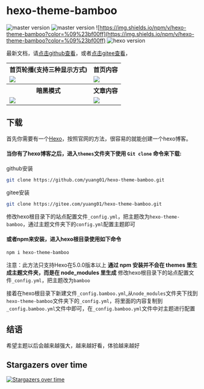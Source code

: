 # hexo-theme-bamboo

![master version](https://img.shields.io/github/package-json/v/yuang01/hexo-theme-bamboo/dev?label=dev)
![master version](https://img.shields.io/github/package-json/v/yuang01/hexo-theme-bamboo/master?label=master)
![https://img.shields.io/npm/v/hexo-theme-bamboo?color=%09%23bf00ff](https://img.shields.io/npm/v/hexo-theme-bamboo?color=%09%23bf00ff)
![hexo version](https://img.shields.io/badge/hexo-5.0+-0e83c)

最新文档，请[点击github查看](https://yuang01.github.io)，或者[点击gitee查看](https://yuang01.gitee.io)，

<table>
    <tr>
            <th>首页轮播(支持三种显示方式)</th>
            <th>首页内容</th>
    </tr>
    <tr>
        <td><img src="https://img11.360buyimg.com/ddimg/jfs/t1/186409/13/3127/2116584/609e272eE21314c58/17d1dc0bc257fefb.png" /></td>
        <td><img src="https://img14.360buyimg.com/ddimg/jfs/t1/181291/12/4004/1573843/609e272cE973c9c76/0d1d36d2e85b4231.png" /></td>
    </tr>
  <tr>
            <th>暗黑模式</th>
            <th>文章内容</th>
    </tr>
    <tr>
        <td><img src="https://img12.360buyimg.com/ddimg/jfs/t1/182808/27/4130/743199/609e2728Edd209b4b/30dc231a7446a625.png" /></td>
        <td><img src="https://img11.360buyimg.com/ddimg/jfs/t1/180598/31/4047/606158/609e2929E85cd5694/4f91990995bc1931.png" /></td>
    </tr>
</table>

<!-- more -->
## 下载
首先你需要有一个[Hexo](https://hexo.io/zh-cn/)，按照官网的方法，很容易的就能创建一个hexo博客。
#### 当你有了hexo博客之后，进入`themes`文件夹下使用 `Git clone` 命令来下载:
github安装
``` bash
git clone https://github.com/yuang01/hexo-theme-bamboo.git
```
gitee安装
```bash
git clone https://gitee.com/yuang01/hexo-theme-bamboo.git
```
修改hexo根目录下的站点配置文件`_config.yml`，把主题改为`hexo-theme-bamboo`，通过主题文件夹下的`config.yml`配置主题即可

#### 或者npm来安装，进入hexo根目录使用如下命令
```bash
npm i hexo-theme-bamboo
```
注意：此方法只支持Hexo在5.0.0版本以上
**通过 npm 安装并不会在 themes 里生成主题文件夹，而是在 node_modules 里生成**
修改hexo根目录下的站点配置文件`_config.yml`，把主题改为`bamboo`

接着在hexo根目录下新建文件`_config.bamboo.yml`,从`node_modules`文件夹下找到`hexo-theme-bamboo`文件夹下的`_config.yml`，将里面的内容复制到`_config.bamboo.yml`文件中即可，在`_config.bamboo.yml`文件中对主题进行配置

## 结语
希望主题以后会越来越强大，越来越好看，体验越来越好

## Stargazers over time

[![Stargazers over time](https://starchart.cc/yuang01/hexo-theme-bamboo.svg)](https://starchart.cc/yuang01/hexo-theme-bamboo)
